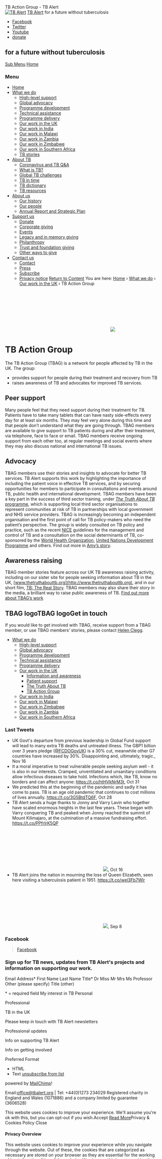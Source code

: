 
TB Action Group - TB Alert
[![TB Alert](data:image/svg+xml,%3Csvg%20xmlns='http://www.w3.org/2000/svg'%20viewBox='0%200%200%200'%3E%3C/svg%3E)![TB Alert](https://www.tbalert.org/wp-content/uploads/2007/12/tb-altert-logo.png)](https://www.tbalert.org/ "for a future without tuberculosis")
[TB Alert](https://www.tbalert.org/)
for a future without tuberculosis
* [Facebook](https://www.facebook.com/TBAlert)
* [Twitter](https://twitter.com/TB_Alert_UK)
* [Youtube](http://www.youtube.com/user/TBAlert)
* [donate](http://www.justgiving.com/tbalert/donate/)
 ## for a future without tuberculosis
 
[Sub Menu](#subpages)
[Home](https://www.tbalert.org)
### Menu
* [Home](https://www.tbalert.org/)
* [What we do](https://www.tbalert.org/what-we-do/)
	+ [High-level support](https://www.tbalert.org/what-we-do/high-level-organisational-support/)
	+ [Global advocacy](https://www.tbalert.org/what-we-do/advocacy/)
	+ [Programme development](https://www.tbalert.org/what-we-do/programme-and-proposal-development/)
	+ [Technical assistance](https://www.tbalert.org/what-we-do/technical-assistance-and-programme-support/)
	+ [Programme delivery](https://www.tbalert.org/what-we-do/our-programmes/)
	+ [Our work in the UK](https://www.tbalert.org/what-we-do/uk/)
	+ [Our work in India](https://www.tbalert.org/what-we-do/our-work-in-india/)
	+ [Our work in Malawi](https://www.tbalert.org/what-we-do/malawi/)
	+ [Our work in Zambia](https://www.tbalert.org/what-we-do/our-work-in-zambia/)
	+ [Our work in Zimbabwe](https://www.tbalert.org/what-we-do/our-work-in-zimbabwe/)
	+ [Our work in Southern Africa](https://www.tbalert.org/what-we-do/work-southern-africa/)
	+ [TB stories](https://www.tbalert.org/what-we-do/our-programmes/tb-stories/)
* [About TB](https://www.tbalert.org/about-tb/)
	+ [Coronavirus and TB Q&A](https://www.tbalert.org/about-tb/what-is-tb/coronavirus/)
	+ [What is TB?](https://www.tbalert.org/about-tb/what-is-tb/)
	+ [Global TB challenges](https://www.tbalert.org/about-tb/global-tb-challenges/)
	+ [TB in time](https://www.tbalert.org/about-tb/tb-in-time/tb-timeline/)
	+ [TB dictionary](https://www.tbalert.org/about-tb/tb-dictionary/)
	+ [TB resources](https://www.tbalert.org/about-tb/tb-resources/)
* [About us](https://www.tbalert.org/about-us/)
	+ [Our history](https://www.tbalert.org/about-us/our-history/)
	+ [Our people](https://www.tbalert.org/about-us/our-people/)
	+ [Annual Report and Strategic Plan](https://www.tbalert.org/about-us/planning-reporting/)
* [Support us](https://www.tbalert.org/support-us/)
	+ [Donate](https://www.tbalert.org/support-us/donate/)
	+ [Corporate giving](https://www.tbalert.org/support-us/corporate-giving/)
	+ [Events](https://www.tbalert.org/support-us/events/)
	+ [Legacy and in memory giving](https://www.tbalert.org/support-us/legacy-in-memory-giving/)
	+ [Philanthropy](https://www.tbalert.org/support-us/philanthropy/)
	+ [Trust and foundation giving](https://www.tbalert.org/support-us/trust-and-foundation-giving/)
	+ [Other ways to give](https://www.tbalert.org/support-us/other-ways-to-give/)
* [Contact us](https://www.tbalert.org/contact/)
	+ [Contact](https://www.tbalert.org/contact/)
	+ [Press](https://www.tbalert.org/contact/press/)
	+ [Subscribe](https://www.tbalert.org/contact/subscribe/)
	+ [Privacy notice](https://www.tbalert.org/contact/privacy-notice/)
[Return to Content](#top)
You are here: [Home](https://www.tbalert.org "TB Alert") › [What we do](https://www.tbalert.org/what-we-do/ "What we do") › [Our work in the UK](https://www.tbalert.org/what-we-do/uk/ "Our work in the UK") › TB Action Group
![](data:image/svg+xml,%3Csvg%20xmlns='http://www.w3.org/2000/svg'%20viewBox='0%200%20100%200'%3E%3C/svg%3E)![](https://www.tbalert.org/wp-content/uploads/2014/04/UnionEuropeanConference_2012-3.jpg)
# TB Action Group
 
The TB Action Group (TBAG) is a network for people affected by TB in the UK. The group:
* provides support for people during their treatment and recovery from TB
* raises awareness of TB and advocates for improved TB services.
## **Peer support**
Many people feel that they need support during their treatment for TB. Patients have to take many tablets that can have nasty side-effects every day for at least six months. They may feel very alone during this time and that people don’t understand what they are going through.
TBAG members are available to give support to TB patients during and after their treatment, via telephone, face to face or email. TBAG members receive ongoing support from each other too, at regular meetings and social events where they may also discuss national and international TB issues.
## **Advocacy**
TBAG members use their stories and insights to advocate for better TB services. TB Alert supports this work by highlighting the importance of including the patient voice in effective TB services, and by securing opportunities for members to participate in consultations and events around TB, public health and international development. TBAG members have been a key part in the success of third sector training, under [*The Truth About TB* programme](index.php/what-we-do/uk/the-truth-about-tb), which is supporting local third sector organisations to represent communities at risk of TB in partnerships with local government and NHS service providers.
TBAG is increasingly becoming an independent organisation and the first point of call for TB policy-makers who need the patient’s perspective. The group is widely consulted on TB policy and practice, such as the recent [NICE](https://www.nice.org.uk/) guidelines for the management and control of TB and a consultation on the social determinants of TB, co-sponsored by the [World Health Organization](http://www.who.int/), [United Nations Development Programme](http://www.undp.org/) and others. Find out more in [Amy’s story](https://www.tbalert.org/what-we-do/what-we-do-article/amys-story/).
## **Awareness raising**
TBAG member stories feature across our UK TB awareness raising activity, including on our sister site for people seeking information about TB in the UK, [www.thetruthabouttb.org](http://www.thetruthabouttb.org), and in our short film, [TB: The Real Story](http://www.thetruthabouttb.org/tb-the-real-story-dvd). TBAG members may also share their story in the media, a brilliant way to raise public awareness of TB.
[Find out more about TBAG’s work](https://www.tbalert.org/wp-content/uploads/2015/05/TBAG_Paris_2013.pdf)
## **TBAG logoTBAG logoGet in touch**
If you would like to get involved with TBAG, receive support from a TBAG member, or use TBAG members’ stories, please contact [Helen Clegg](mailto:helen.clegg@tbalert.org).
 
 
* [What we do](https://www.tbalert.org/what-we-do/)
	+ [High-level support](https://www.tbalert.org/what-we-do/high-level-organisational-support/)
	+ [Global advocacy](https://www.tbalert.org/what-we-do/advocacy/)
	+ [Programme development](https://www.tbalert.org/what-we-do/programme-and-proposal-development/)
	+ [Technical assistance](https://www.tbalert.org/what-we-do/technical-assistance-and-programme-support/)
	+ [Programme delivery](https://www.tbalert.org/what-we-do/our-programmes/)
	+ [Our work in the UK](https://www.tbalert.org/what-we-do/uk/)
		- [Information and awareness](https://www.tbalert.org/what-we-do/uk/information-and-awareness/)
		- [Patient support](https://www.tbalert.org/what-we-do/uk/patient-support/)
		- [The Truth About TB](https://www.tbalert.org/what-we-do/uk/the-truth-about-tb/)
		- [TB Action Group](https://www.tbalert.org/what-we-do/uk/tb-action-group/)
	+ [Our work in India](https://www.tbalert.org/what-we-do/our-work-in-india/)
	+ [Our work in Malawi](https://www.tbalert.org/what-we-do/malawi/)
	+ [Our work in Zimbabwe](https://www.tbalert.org/what-we-do/our-work-in-zimbabwe/)
	+ [Our work in Zambia](https://www.tbalert.org/what-we-do/our-work-in-zambia/)
	+ [Our work in Southern Africa](https://www.tbalert.org/what-we-do/work-southern-africa/)
### Last Tweets
* UK Govt's departure from previous leadership in Global Fund support will lead to many extra TB deaths and untreated illness. The GBP1 billion over 3 years pledge ([@FCDOGovUK](http://twitter.com/FCDOGovUK)) is a 30% cut, meanwhile other G7 countries have increased by 30%. Disappointing and, ultimately, tragic., Nov 16
* It a moral imperative to treat vulnerable people seeking asylum well - it is also in our interests. Cramped, unventilated and unsanitary conditions allow infectious diseases to take hold. Infections which, like TB, know no borders and can affect anyone: <https://t.co/htHVkNrM3t>, Oct 31
* We predicted this at the beginning of the pandemic and sadly it has come to pass. TB is an age old pandemic that continues to cost millions of lives annually. <https://t.co/3G5BtdTQ6F>, Oct 28
* TB Alert sends a huge thanks to Jonny and Varry Lavin who together have scaled enormous heights in the last few years. These began with Varry conquering TB and peaked when Jonny reached the summit of Mount Kilimajaro, at the culmination of a massive fundraising effort. <https://t.co/PPfrIrK5QP>  
[![](data:image/svg+xml,%3Csvg%20xmlns='http://www.w3.org/2000/svg'%20viewBox='0%200%200%200'%3E%3C/svg%3E)![](https://pbs.twimg.com/media/FfMQUN9WYAAiw36.jpg)](https://pbs.twimg.com/media/FfMQUN9WYAAiw36.jpg), Oct 16
* TB Alert joins the nation in mourning the loss of Queen Elizabeth, seen here visiting a tuberculosis patient in 1951. <https://t.co/wel3Fb7Wlr>  
[![](data:image/svg+xml,%3Csvg%20xmlns='http://www.w3.org/2000/svg'%20viewBox='0%200%200%200'%3E%3C/svg%3E)![](https://pbs.twimg.com/media/FcJwpMnXoAQUV-I.jpg)](https://pbs.twimg.com/media/FcJwpMnXoAQUV-I.jpg), Sep 8
 
### Facebook
> [Facebook](https://www.facebook.com/tbalert)
 
### Sign up for TB news, updates from TB Alert's projects and information on supporting our work.
Email Address\*
First Name
Last Name
Title\*
Dr
Miss
Mr
Mrs
Ms
Professor
Other (please specify)
Title (other)
 
 \* = required field 
 My interest in TB 
Personal
  
Professional
  
TB in the UK
  
 Please keep in touch with 
TB Alert newsletters
  
Professional updates
  
Info on supporting TB Alert
  
Info on getting involved
  
Preferred Format
* HTML
* Text
[unsubscribe from list](http://us7.list-manage.com/unsubscribe/?u=0f4560abb8ae7123b1f836e75&id=57267bd0fc)
  
 powered by [MailChimp](http://www.mailchimp.com/affiliates/?aid=0f4560abb8ae7123b1f836e75&afl=1)!
 
 
Email:[office@tbalert.org](mailto:office@tbalert.org) | Tel: +44(0)1273 234029
Registered charity in England and Wales (1071886) and a company limited by guarantee (3606528)
 
 
This website uses cookies to improve your experience. We'll assume you're ok with this, but you can opt-out if you wish.Accept [Read More](https://www.tbalert.org/contact/privacy-notice/)Privacy & Cookies Policy
Close
#### Privacy Overview
 
This website uses cookies to improve your experience while you navigate through the website. Out of these, the cookies that are categorized as necessary are stored on your browser as they are essential for the working of basic functionalities of the website. We also use third-party cookies that help us analyze and understand how you use this website. These cookies will be stored in your browser only with your consent. You also have the option to opt-out of these cookies. But opting out of some of these cookies may affect your browsing experience.
 
Necessary
Necessary
Always Enabled
 Necessary cookies are absolutely essential for the website to function properly. This category only includes cookies that ensures basic functionalities and security features of the website. These cookies do not store any personal information. 
Non-necessary
Non-necessary
 Any cookies that may not be particularly necessary for the website to function and is used specifically to collect user personal data via analytics, ads, other embedded contents are termed as non-necessary cookies. It is mandatory to procure user consent prior to running these cookies on your website. 
SAVE & ACCEPT
* [Home](https://www.tbalert.org/)
* [Programme delivery](https://www.tbalert.org/what-we-do/our-programmes/)
* [About TB](https://www.tbalert.org/about-tb/)
* [About us](https://www.tbalert.org/about-us/)
* [Media](https://www.tbalert.org/contact/press/)
* [News](https://www.tbalert.org/?page_id=1741)
* [Support us](https://www.tbalert.org/support-us/)
* [Contact](https://www.tbalert.org/contact/)
 
